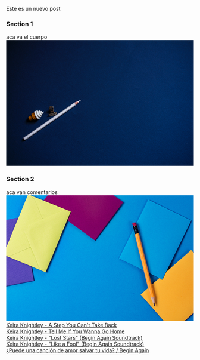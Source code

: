 Este es un nuevo post
### Section 1
aca va el cuerpo
![mundo2](/images/portfolio-2.jpg)
### Section 2
aca van comentarios
![mundo1](/images/portfolio-1.jpg)
<a href="https://www.youtube.com/watch?v=sduYNx92_go" target="_blank">Keira Knightley - A Step You Can't Take Back</a>
<br>
<a href="https://www.youtube.com/watch?v=3euj8m2_pug" target="_blank">Keira Knightley - Tell Me If You Wanna Go Home</a>
<br>
<a href="https://www.youtube.com/watch?v=sLTRSakuugs" target="_blank">Keira Knightley - "Lost Stars" (Begin Again Soundtrack)</a>
<br>
<a href="https://www.youtube.com/watch?v=zOdN-OJ9SWA" target="_blank">Keira Knightley - "Like a Fool" (Begin Again Soundtrack)</a>
<br>
<a href="https://www.youtube.com/watch?v=yuj7nuEtghM" target="_blank">¿Puede una canción de amor salvar tu vida? / Begin Again</a>

